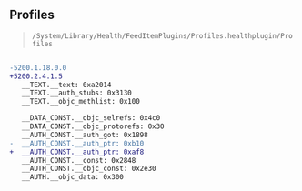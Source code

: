 ## Profiles

> `/System/Library/Health/FeedItemPlugins/Profiles.healthplugin/Profiles`

```diff

-5200.1.18.0.0
+5200.2.4.1.5
   __TEXT.__text: 0xa2014
   __TEXT.__auth_stubs: 0x3130
   __TEXT.__objc_methlist: 0x100

   __DATA_CONST.__objc_selrefs: 0x4c0
   __DATA_CONST.__objc_protorefs: 0x30
   __AUTH_CONST.__auth_got: 0x1898
-  __AUTH_CONST.__auth_ptr: 0xb10
+  __AUTH_CONST.__auth_ptr: 0xaf8
   __AUTH_CONST.__const: 0x2848
   __AUTH_CONST.__objc_const: 0x2e30
   __AUTH.__objc_data: 0x300

```
